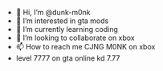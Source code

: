 - 👋 Hi, I’m @dunk-m0nk
- 👀 I’m interested in gta mods
- 🌱 I’m currently learning coding
- 💞️ I’m looking to collaborate on xbox
- 📫 How to reach me CJNG M0NK on xbox
-    level 7777 on gta online kd 7.77
<!---
dunk-m0nk/dunk-m0nk is a ✨ special ✨ repository because its `README.md` (this file) appears on your GitHub profile.
You can click the Preview link to take a look at your changes.
--->
